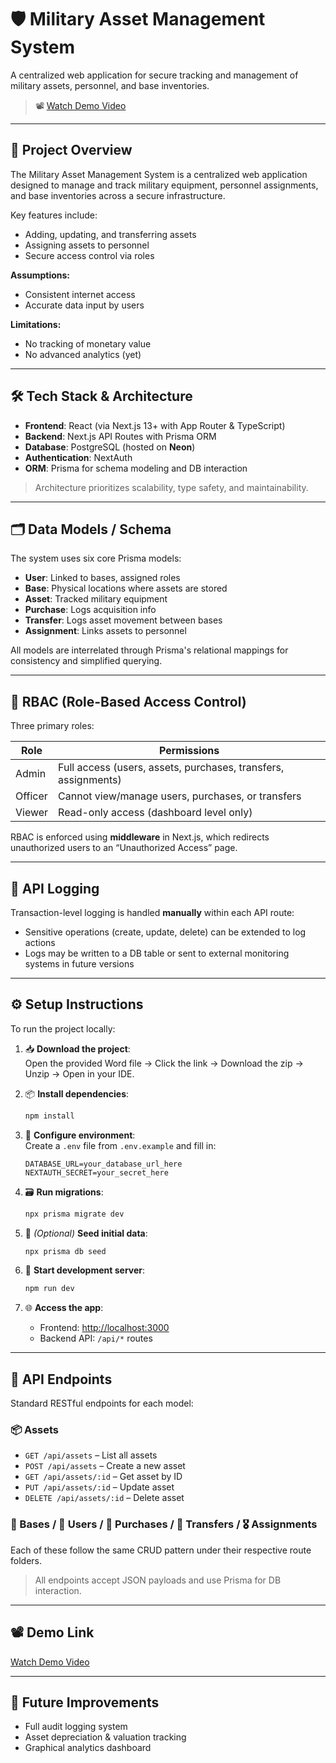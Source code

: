 # 🛡️ Military Asset Management System

A centralized web application for secure tracking and management of military assets, personnel, and base inventories.

> 📽️ [Watch Demo Video](https://drive.google.com/file/d/1h-cONuJ7EiRXj18hycTR6099rerI-NWv/view?usp=sharing)

---

## 🧭 Project Overview

The Military Asset Management System is a centralized web application designed to manage and track military equipment, personnel assignments, and base inventories across a secure infrastructure.

Key features include:
- Adding, updating, and transferring assets
- Assigning assets to personnel
- Secure access control via roles

**Assumptions:**
- Consistent internet access
- Accurate data input by users

**Limitations:**
- No tracking of monetary value
- No advanced analytics (yet)

---

## 🛠 Tech Stack & Architecture

- **Frontend**: React (via Next.js 13+ with App Router & TypeScript)
- **Backend**: Next.js API Routes with Prisma ORM
- **Database**: PostgreSQL (hosted on **Neon**)
- **Authentication**: NextAuth
- **ORM**: Prisma for schema modeling and DB interaction

> Architecture prioritizes scalability, type safety, and maintainability.

---

## 🗂️ Data Models / Schema

The system uses six core Prisma models:

- **User**: Linked to bases, assigned roles
- **Base**: Physical locations where assets are stored
- **Asset**: Tracked military equipment
- **Purchase**: Logs acquisition info
- **Transfer**: Logs asset movement between bases
- **Assignment**: Links assets to personnel

All models are interrelated through Prisma's relational mappings for consistency and simplified querying.

---

## 🔐 RBAC (Role-Based Access Control)

Three primary roles:

| Role     | Permissions                                                                 |
|----------|-------------------------------------------------------------------------------|
| Admin    | Full access (users, assets, purchases, transfers, assignments)               |
| Officer  | Cannot view/manage users, purchases, or transfers                            |
| Viewer   | Read-only access (dashboard level only)                                      |

RBAC is enforced using **middleware** in Next.js, which redirects unauthorized users to an “Unauthorized Access” page.

---

## 📄 API Logging

Transaction-level logging is handled **manually** within each API route:

- Sensitive operations (create, update, delete) can be extended to log actions
- Logs may be written to a DB table or sent to external monitoring systems in future versions

---

## ⚙️ Setup Instructions

To run the project locally:

1. 📥 **Download the project**:  
   Open the provided Word file → Click the link → Download the zip → Unzip → Open in your IDE.

2. 📦 **Install dependencies**:  
   ```bash
   npm install
   ```

3. 🔐 **Configure environment**:  
   Create a `.env` file from `.env.example` and fill in:
   ```
   DATABASE_URL=your_database_url_here
   NEXTAUTH_SECRET=your_secret_here
   ```

4. 🗃️ **Run migrations**:  
   ```bash
   npx prisma migrate dev
   ```

5. 🌱 *(Optional)* **Seed initial data**:  
   ```bash
   npx prisma db seed
   ```

6. 🚀 **Start development server**:  
   ```bash
   npm run dev
   ```

7. 🌐 **Access the app**:  
   - Frontend: [http://localhost:3000](http://localhost:3000)  
   - Backend API: `/api/*` routes

---

## 🧪 API Endpoints

Standard RESTful endpoints for each model:

### 📦 Assets
- `GET /api/assets` – List all assets  
- `POST /api/assets` – Create a new asset  
- `GET /api/assets/:id` – Get asset by ID  
- `PUT /api/assets/:id` – Update asset  
- `DELETE /api/assets/:id` – Delete asset  

### 🏰 Bases / 👤 Users / 🧾 Purchases / 🔄 Transfers / 🎖️ Assignments
Each of these follow the same CRUD pattern under their respective route folders.

> All endpoints accept JSON payloads and use Prisma for DB interaction.

---

## 📽️ Demo Link

[Watch Demo Video](https://drive.google.com/file/d/1h-cONuJ7EiRXj18hycTR6099rerI-NWv/view?usp=sharing)

---

## 🏁 Future Improvements

- Full audit logging system
- Asset depreciation & valuation tracking
- Graphical analytics dashboard
